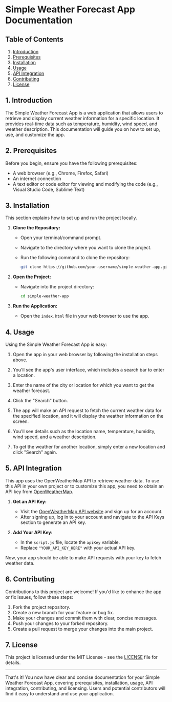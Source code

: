 # Simple Weather Forecast App Documentation

## Table of Contents
1. [Introduction](#introduction)
2. [Prerequisites](#prerequisites)
3. [Installation](#installation)
4. [Usage](#usage)
5. [API Integration](#api-integration)
6. [Contributing](#contributing)
7. [License](#license)

## 1. Introduction<a name="introduction"></a>

The Simple Weather Forecast App is a web application that allows users to retrieve and display current weather information for a specific location. It provides real-time data such as temperature, humidity, wind speed, and weather description. This documentation will guide you on how to set up, use, and customize the app.

## 2. Prerequisites<a name="prerequisites"></a>

Before you begin, ensure you have the following prerequisites:

- A web browser (e.g., Chrome, Firefox, Safari)
- An internet connection
- A text editor or code editor for viewing and modifying the code (e.g., Visual Studio Code, Sublime Text)

## 3. Installation<a name="installation"></a>

This section explains how to set up and run the project locally.

1. **Clone the Repository:**
   - Open your terminal/command prompt.
   - Navigate to the directory where you want to clone the project.
   - Run the following command to clone the repository:

     ```bash
     git clone https://github.com/your-username/simple-weather-app.git
     ```

2. **Open the Project:**
   - Navigate into the project directory:

     ```bash
     cd simple-weather-app
     ```

3. **Run the Application:**
   - Open the `index.html` file in your web browser to use the app.

## 4. Usage<a name="usage"></a>

Using the Simple Weather Forecast App is easy:

1. Open the app in your web browser by following the installation steps above.

2. You'll see the app's user interface, which includes a search bar to enter a location.

3. Enter the name of the city or location for which you want to get the weather forecast.

4. Click the "Search" button.

5. The app will make an API request to fetch the current weather data for the specified location, and it will display the weather information on the screen.

6. You'll see details such as the location name, temperature, humidity, wind speed, and a weather description.

7. To get the weather for another location, simply enter a new location and click "Search" again.

## 5. API Integration<a name="api-integration"></a>

This app uses the OpenWeatherMap API to retrieve weather data. To use this API in your own project or to customize this app, you need to obtain an API key from [OpenWeatherMap](https://openweathermap.org/).

1. **Get an API Key:**
   - Visit the [OpenWeatherMap API website](https://openweathermap.org/) and sign up for an account.
   - After signing up, log in to your account and navigate to the API Keys section to generate an API key.

2. **Add Your API Key:**
   - In the `script.js` file, locate the `apiKey` variable.
   - Replace `"YOUR_API_KEY_HERE"` with your actual API key.

Now, your app should be able to make API requests with your key to fetch weather data.

## 6. Contributing<a name="contributing"></a>

Contributions to this project are welcome! If you'd like to enhance the app or fix issues, follow these steps:

1. Fork the project repository.
2. Create a new branch for your feature or bug fix.
3. Make your changes and commit them with clear, concise messages.
4. Push your changes to your forked repository.
5. Create a pull request to merge your changes into the main project.

## 7. License<a name="license"></a>

This project is licensed under the MIT License - see the [LICENSE](LICENSE) file for details.

---

That's it! You now have clear and concise documentation for your Simple Weather Forecast App, covering prerequisites, installation, usage, API integration, contributing, and licensing. Users and potential contributors will find it easy to understand and use your application.
